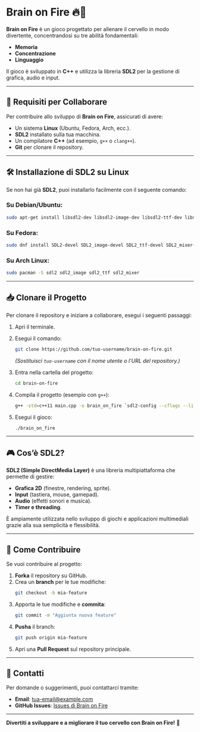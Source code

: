
# Brain on Fire 🔥🧠

**Brain on Fire** è un gioco progettato per allenare il cervello in modo divertente, concentrandosi su tre abilità fondamentali:
- **Memoria**
- **Concentrazione**
- **Linguaggio**

Il gioco è sviluppato in **C++** e utilizza la libreria **SDL2** per la gestione di grafica, audio e input.

---

## 📌 Requisiti per Collaborare

Per contribuire allo sviluppo di **Brain on Fire**, assicurati di avere:
- Un sistema **Linux** (Ubuntu, Fedora, Arch, ecc.).
- **SDL2** installato sulla tua macchina.
- Un compilatore **C++** (ad esempio, `g++` o `clang++`).
- **Git** per clonare il repository.

---

## 🛠️ Installazione di SDL2 su Linux

Se non hai già **SDL2**, puoi installarlo facilmente con il seguente comando:

### Su Debian/Ubuntu:
```bash
sudo apt-get install libsdl2-dev libsdl2-image-dev libsdl2-ttf-dev libsdl2-mixer-dev
```

### Su Fedora:
```bash
sudo dnf install SDL2-devel SDL2_image-devel SDL2_ttf-devel SDL2_mixer-devel
```

### Su Arch Linux:
```bash
sudo pacman -S sdl2 sdl2_image sdl2_ttf sdl2_mixer
```

---

## 📥 Clonare il Progetto

Per clonare il repository e iniziare a collaborare, esegui i seguenti passaggi:

1. Apri il terminale.
2. Esegui il comando:
   ```bash
   git clone https://github.com/tuo-username/brain-on-fire.git
   ```
   *(Sostituisci `tuo-username` con il nome utente o l’URL del repository.)*

3. Entra nella cartella del progetto:
   ```bash
   cd brain-on-fire
   ```

4. Compila il progetto (esempio con `g++`):
   ```bash
   g++ -std=c++11 main.cpp -o brain_on_fire `sdl2-config --cflags --libs`
   ```

5. Esegui il gioco:
   ```bash
   ./brain_on_fire
   ```

---

## 🎮 Cos’è SDL2?

**SDL2 (Simple DirectMedia Layer)** è una libreria multipiattaforma che permette di gestire:
- **Grafica 2D** (finestre, rendering, sprite).
- **Input** (tastiera, mouse, gamepad).
- **Audio** (effetti sonori e musica).
- **Timer e threading**.

È ampiamente utilizzata nello sviluppo di giochi e applicazioni multimediali grazie alla sua semplicità e flessibilità.

---

## 🤝 Come Contribuire

Se vuoi contribuire al progetto:
1. **Forka** il repository su GitHub.
2. Crea un **branch** per le tue modifiche:
   ```bash
   git checkout -b mia-feature
   ```
3. Apporta le tue modifiche e **commita**:
   ```bash
   git commit -m "Aggiunta nuova feature"
   ```
4. **Pusha** il branch:
   ```bash
   git push origin mia-feature
   ```
5. Apri una **Pull Request** sul repository principale.

---

## 📧 Contatti

Per domande o suggerimenti, puoi contattarci tramite:
- **Email**: [tua-email@example.com](mailto:tua-email@example.com)
- **GitHub Issues**: [Issues di Brain on Fire](https://github.com/tuo-username/brain-on-fire/issues)

---

**Divertiti a sviluppare e a migliorare il tuo cervello con Brain on Fire!** 🚀
